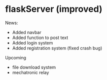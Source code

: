 # flaskServer (improved)

News:
- Added navbar
- Added function to post text
- Added login system
- Added registration system (fixed crash bug)

Upcoming
- file download system
- mechatronic relay 

